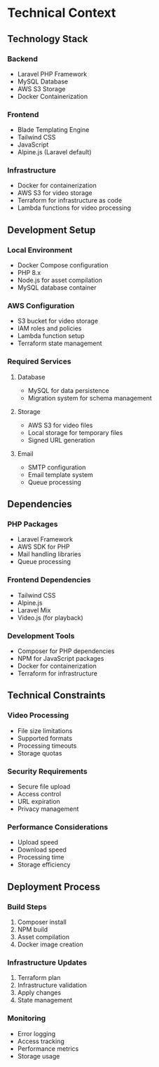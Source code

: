 # Technical Context

## Technology Stack

### Backend
- Laravel PHP Framework
- MySQL Database
- AWS S3 Storage
- Docker Containerization

### Frontend
- Blade Templating Engine
- Tailwind CSS
- JavaScript
- Alpine.js (Laravel default)

### Infrastructure
- Docker for containerization
- AWS S3 for video storage
- Terraform for infrastructure as code
- Lambda functions for video processing

## Development Setup

### Local Environment
- Docker Compose configuration
- PHP 8.x
- Node.js for asset compilation
- MySQL database container

### AWS Configuration
- S3 bucket for video storage
- IAM roles and policies
- Lambda function setup
- Terraform state management

### Required Services
1. Database
   - MySQL for data persistence
   - Migration system for schema management

2. Storage
   - AWS S3 for video files
   - Local storage for temporary files
   - Signed URL generation

3. Email
   - SMTP configuration
   - Email template system
   - Queue processing

## Dependencies

### PHP Packages
- Laravel Framework
- AWS SDK for PHP
- Mail handling libraries
- Queue processing

### Frontend Dependencies
- Tailwind CSS
- Alpine.js
- Laravel Mix
- Video.js (for playback)

### Development Tools
- Composer for PHP dependencies
- NPM for JavaScript packages
- Docker for containerization
- Terraform for infrastructure

## Technical Constraints

### Video Processing
- File size limitations
- Supported formats
- Processing timeouts
- Storage quotas

### Security Requirements
- Secure file upload
- Access control
- URL expiration
- Privacy management

### Performance Considerations
- Upload speed
- Download speed
- Processing time
- Storage efficiency

## Deployment Process

### Build Steps
1. Composer install
2. NPM build
3. Asset compilation
4. Docker image creation

### Infrastructure Updates
1. Terraform plan
2. Infrastructure validation
3. Apply changes
4. State management

### Monitoring
- Error logging
- Access tracking
- Performance metrics
- Storage usage
